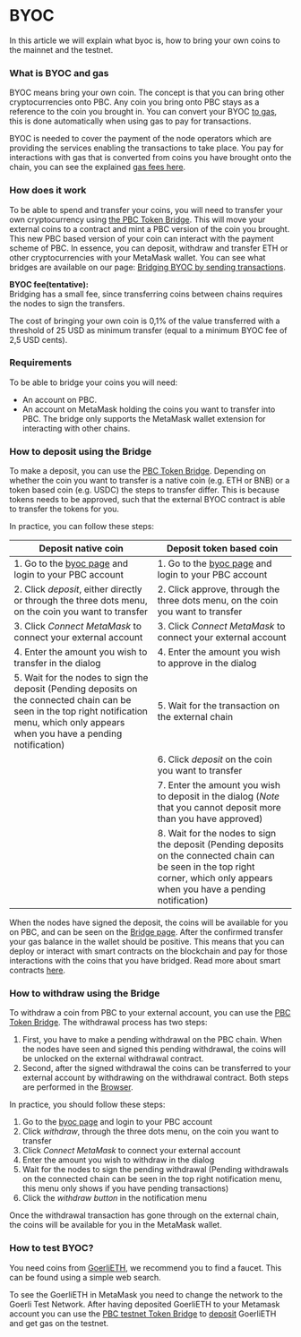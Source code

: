 # BYOC

In this article we will explain what byoc is, how to bring your own coins to the mainnet and the testnet.

### What is BYOC and gas

BYOC means bring your own coin. The concept is that you can bring other cryptocurrencies onto PBC.
Any coin you bring onto PBC stays as a reference to the coin you brought in.
You can convert your BYOC [to gas](../../smart-contracts/gas/transaction-gas-prices.md), this is done automatically when
using gas to pay for transactions.

BYOC is needed to cover the payment of the node operators which are providing the services enabling the transactions to
take place.
You pay for interactions with gas that is converted from coins you have brought onto the chain, you can see the
explained [gas fees here](../../smart-contracts/gas/transaction-gas-prices.md).

### How does it work

To be able to spend and transfer your coins, you will need to transfer your own cryptocurrency
using [the PBC Token Bridge](https://browser.partisiablockchain.com/bridge).
This will move your external coins to a contract and mint a PBC version of the coin you brought.
This new PBC based version of your coin can interact with the payment scheme of PBC.
In essence, you can deposit, withdraw and transfer ETH or other cryptocurrencies with your MetaMask wallet.
You can see what bridges are available on our
page: [Bridging BYOC by sending transactions](bridging-byoc-by-sending-transactions.md).

**BYOC fee(tentative):** <br/>
Bridging has a small fee, since transferring coins between chains requires the nodes to sign the transfers.

The cost of bringing your own coin is 0,1% of the value transferred with a threshold of 25 USD as minimum transfer
(equal to a minimum BYOC fee of 2,5 USD cents).

### Requirements

To be able to bridge your coins you will need:

* An account on PBC.
* An account on MetaMask holding the coins you want to transfer into PBC. The bridge only supports the MetaMask wallet
  extension for interacting with other chains.

### How to deposit using the Bridge

To make a deposit, you can use the [PBC Token Bridge](https://browser.partisiablockchain.com/bridge).
Depending on whether the coin you want to transfer is a native coin (e.g. ETH or BNB) or a token based coin (e.g. USDC)
the steps to transfer
differ. This is because tokens needs to be approved, such that the external BYOC contract is able to transfer the tokens
for you.

In practice, you can follow these steps:

| Deposit native coin                                                                                                                                                                         | Deposit token based coin                                                                                                                                                         |
|---------------------------------------------------------------------------------------------------------------------------------------------------------------------------------------------|----------------------------------------------------------------------------------------------------------------------------------------------------------------------------------|
| 1. Go to the [byoc page](https://browser.partisiablockchain.com/bridge) and login to your PBC account                                                                             | 1. Go to the [byoc page](https://browser.partisiablockchain.com/bridge) and login to your PBC account                                                                  |
| 2. Click _deposit_, either directly or through the three dots menu, on the coin you want to transfer                                                                                        | 2. Click approve, through the three dots menu, on the coin you want to transfer                                                                                                  |
| 3. Click _Connect MetaMask_ to connect your external account                                                                                                                                | 3. Click _Connect MetaMask_ to connect your external account                                                                                                                     |
| 4. Enter the amount you wish to transfer in the dialog                                                                                                                                      | 4. Enter the amount you wish to approve in the dialog                                                                                                                            |
| 5. Wait for the nodes to sign the deposit (Pending deposits on the connected chain can be seen in the top right notification menu, which only appears when you have a pending notification) | 5. Wait for the transaction on the external chain                                                                                                                                |
|                                                                                                                                                                                             | 6. Click _deposit_ on the coin you want to transfer                                                                                                                              |
|                                                                                                                                                                                             | 7. Enter the amount you wish to deposit in the dialog (_Note_ that you cannot deposit more than you have approved)                                                               |
|                                                                                                                                                                                             | 8. Wait for the nodes to sign the deposit (Pending deposits on the connected chain can be seen in the top right corner, which only appears when you have a pending notification) |

When the nodes have signed the deposit, the coins will be available for you on PBC, and can be seen on
the [Bridge page](https://browser.partisiablockchain.com/bridge).
After the confirmed transfer your gas balance in the wallet should be positive. This means that you can deploy or
interact with smart contracts on the blockchain and pay for those interactions with the coins that you have bridged.
Read more about smart contracts [here](../../smart-contracts/what-is-a-smart-contract.md).

### How to withdraw using the Bridge

To withdraw a coin from PBC to your external account, you can use
the [PBC Token Bridge](https://browser.partisiablockchain.com/bridge).
The withdrawal process has two steps: 
1. First, you have to make a pending withdrawal on the PBC chain.
When the nodes have seen and signed this pending withdrawal, the coins will be unlocked on the external
withdrawal contract. 
2. Second, after the signed withdrawal the coins can be transferred to your external account by withdrawing on
the withdrawal contract. Both steps are performed in
the [Browser](https://browser.partisiablockchain.com/bridge).

In practice, you should follow these steps:

1. Go to the [byoc page](https://browser.partisiablockchain.com/bridge) and login to your PBC account
2. Click _withdraw_, through the three dots menu, on the coin you want to transfer
3. Click _Connect MetaMask_ to connect your external account
4. Enter the amount you wish to withdraw in the dialog
5. Wait for the nodes to sign the pending withdrawal (Pending withdrawals on the connected chain can be seen in the top
   right notification menu, this menu only shows if you have pending transactions)
6. Click the _withdraw button_ in the notification menu

Once the withdrawal transaction has gone through on the external chain, the coins will be available for you in the
MetaMask wallet.

### How to test BYOC?

You need coins from [GoerliETH](https://goerli.etherscan.io/address/0x4818370f9d55fb34de93e200076533696c4531f3), we
recommend you to find a faucet. This can be found using a simple web search.

To see the GoerliETH in MetaMask you need to change the network to the Goerli Test Network.
After having deposited GoerliETH to your Metamask account you can use
the [PBC testnet Token Bridge](https://browser.partisiablockchain.com/bridge)
to [deposit](#how-to-deposit-using-the-bridge) GoerliETH and get gas on the testnet.
